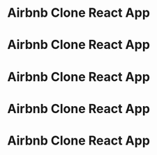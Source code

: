 # Airbnb Clone React App
# Airbnb Clone React App

# Airbnb Clone React App
# Airbnb Clone React App
# Airbnb Clone React App
